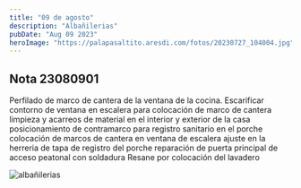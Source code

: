 ```yaml
---
title: "09 de agosto"
description: "Albañilerias"
pubDate: "Aug 09 2023"
heroImage: "https://palapasaltito.aresdi.com/fotos/20230727_104004.jpg"
---
```


## Nota 23080901

Perfilado de marco de cantera de la ventana de la cocina.
Escarificar contorno de ventana en escalera para colocación de marco de cantera 
limpieza y acarreos de material en el interior y exterior de la casa 
posicionamiento de contramarco para registro sanitario en el porche 
colocación de marcos de cantera en ventana de escalera 
ajuste en la herreria de tapa de registro del porche 
reparación de puerta principal de acceso peatonal con soldadura 
Resane por colocación del lavadero 





![albañilerias](https://palapasaltito.aresdi.com/fotos/20230810-WA0014.jpg "albañilerias")





